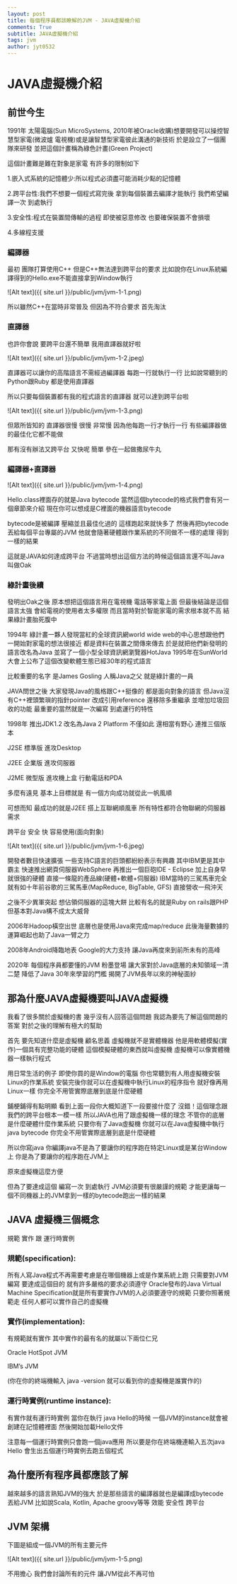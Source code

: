 ```yaml
---
layout: post
title: 每個程序員都該瞭解的JVM - JAVA虛擬機介紹
comments: True 
subtitle: JAVA虛擬機介紹
tags: jvm
author: jyt0532
---
```



# JAVA虛擬機介紹

## 前世今生

1991年 太陽電腦(Sun MicroSystems, 2010年被Oracle收購)想要開發可以操控智慧型家電(微波爐 電視機)或是讓智慧型家電彼此溝通的新技術 於是設立了一個團隊來研發 並把這個計畫稱為綠色計畫(Green Project)

這個計畫難是難在對象是家電 有許多的限制如下

1.嵌入式系統的記憶體少:所以程式必須盡可能消耗少點的記憶體

2.跨平台性:我們不想要一個程式寫完後 拿到每個裝置去編譯才能執行 我們希望編譯一次 到處執行

3.安全性:程式在裝置間傳輸的過程 即使被惡意修改 也要確保裝置不會損壞

4.多線程支援

### 編譯器

最初 團隊打算使用C++ 但是C++無法達到跨平台的要求 比如說你在Linux系統編譯得到的Hello.exe不能直接拿到Window執行

![Alt text]({{ site.url }}/public/jvm/jvm-1-1.png)

所以雖然C++在當時非常普及 但因為不符合要求 首先淘汰

### 直譯器

也許你會說 要跨平台還不簡單 我用直譯器就好啦

![Alt text]({{ site.url }}/public/jvm/jvm-1-2.jpeg)

直譯器可以讓你的高階語言不需經過編譯器 每跑一行就執行一行 比如說常聽到的Python跟Ruby 都是使用直譯器

所以只要每個裝置都有我的程式語言的直譯器 就可以達到跨平台啦

![Alt text]({{ site.url }}/public/jvm/jvm-1-3.png)

但眾所皆知的 直譯器很慢 很慢 非常慢 因為他每跑一行才執行一行 有些編譯器做的最佳化它都不能做

那有沒有辦法又跨平台 又快呢 簡單 參在一起做撒尿牛丸

### 編譯器+直譯器

![Alt text]({{ site.url }}/public/jvm/jvm-1-4.png)

Hello.class裡面存的就是Java bytecode 當然這個bytecode的格式我們會有另一個章節來介紹 現在你可以想成是C裡面的機器語言bytecode

bytecode是被編譯 壓縮並且最佳化過的 這樣跑起來就快多了 然後再把bytecode丟給每個平台專屬的JVM 他就會隨著硬體跟作業系統的不同做不一樣的處理 得到一樣的結果

這就是JAVA如何達成跨平台 不過當時想出這個方法的時候這個語言還不叫Java 叫做Oak

### 綠計畫後續

發明出Oak之後 原本想把這個語言用在電視機 電話等家電上面 但最後結論是這個語言太強 會給電視的使用者太多權限 而且當時對於智能家電的需求根本就不高 結果綠計畫胎死腹中

1994年 綠計畫一夥人發現當紅的全球資訊網world wide web的中心思想跟他們一開始對家電的想法很接近 都是資料在裝置之間傳來傳去 於是就把他們新發明的語言改名為Java 並寫了一個小型全球資訊網瀏覽器HotJava 1995年在SunWorld大會上公布了這個改變軟體生態已經30年的程式語言

比較重要的名字 是James Gosling 人稱Java之父 就是綠計畫的一員

JAVA問世之後 大家發現Java的風格跟C++挺像的 都是面向對象的語言 但Java沒有C++裡頭繁瑣的指針pointer 改成引用reference 還移除多重繼承 並增加垃圾回收的功能 最重要的當然就是一次編寫 到處運行的特性

1998年 推出JDK1.2 改名為Java 2 Platform 不僅如此 還相當有野心 連推三個版本

J2SE 標準版 進攻Desktop

J2EE 企業版 進攻伺服器

J2ME 微型版 進攻機上盒 行動電話和PDA

多麼有遠見 基本上目標就是 有一個方向成功就從此一帆風順 

可想而知 最成功的就是J2EE 搭上互聯網順風車 所有特性都符合物聯網的伺服器需求

跨平台 安全 快 容易使用(面向對象)

![Alt text]({{ site.url }}/public/jvm/jvm-1-6.jpeg)

開發者數目快速擴張 一些支持C語言的巨頭都紛紛表示有興趣 其中IBM更是其中霸主 快速推出網頁伺服器WebSphere 再推出一個巨砲IDE - Eclipse 加上自身早就很強的硬體 直接一條龍的產品線(硬體+軟體+伺服器) IBM當時的三駕馬車完全就有如十年前谷歌的三駕馬車(MapReduce, BigTable, GFS) 直接營收一飛沖天

之後不少異軍突起 想佔領伺服器的這塊大餅 比較有名的就是Ruby on rails跟PHP 但基本對Java構不成太大威脅

2006年Hadoop橫空出世 底層也是使用Java來完成map/reduce 此後海量數據的運算崛起也助了Java一臂之力

2008年Android降臨地表 Google的大力支持 讓Java再度來到前所未有的高峰

2020年 每個程序員都要懂的JVM 粉墨登場 讓大家對於Java底層的未知領域一清二楚 降低了Java 30年來學習的門檻 揭開了JVM長年以來的神秘面紗

## 那為什麼JAVA虛擬機要叫JAVA虛擬機

我看了很多關於虛擬機的書 幾乎沒有人回答這個問題 我認為要先了解這個問題的答案 對於之後的理解有極大的幫助

首先 要先知道什麼是虛擬機 顧名思義 虛擬機就不是實體機器 他是用軟體模擬(實作)一個具有完整功能的硬體 這個模擬硬體的東西就叫虛擬機 虛擬機可以像實體機器一樣執行程式

用日常生活的例子 即使你買的是Window的電腦 你也常聽到有人用虛擬機安裝Linux的作業系統 安裝完後你就可以在虛擬機中執行Linux的程序指令 就好像再用Linux一樣 你完全不用管實際底層到底是什麼硬體

鋪梗鋪得有點明顯 看到上面一段你大概知道下一段要接什麼了 沒錯！這個理念跟我們的跨平台根本一模一樣 所以JAVA也用了跟虛擬機一樣的理念 不管你的底層是什麼硬體什麼作業系統 只要你有了Java虛擬機 你就可以在Java虛擬機中執行java bytecode 你完全不用管實際底層到底是什麼硬體

所以你寫java 你編譯java不是為了要讓你的程序跑在特定Linux或是某台Window上 你是為了要讓你的程序跑在JVM上

原來虛擬機這麼方便 

但為了要達成這個 編寫一次 到處執行 JVM必須要有很嚴謹的規範 才能更讓每一個不同機器上的JVM拿到一樣的bytecode跑出一樣的結果

## JAVA 虛擬機三個概念

規範 實作 跟  運行時實例

### 規範(specification):

所有人寫Java程式不再需要考慮是在哪個機器上或是作業系統上跑 只需要對JVM編寫 要達成這個目的 就有許多嚴格的要求必須遵守 Oracle發布的Java Virtual Machine Specification就是所有要實作JVM的人必須要遵守的規範 只要你照著規範走 任何人都可以實作自己的虛擬機 

### 實作(implementation):

有規範就有實作 其中實作的最有名的就屬以下兩位仁兄

Oracle HotSpot JVM

IBM’s JVM

(你在你的終端機輸入 java -version 就可以看到你的虛擬機是誰實作的)

### 運行時實例(runtime instance):

有實作就有運行時實例 當你在執行 java Hello的時候 一個JVM的instance就會被創建在記憶體裡面 然後開始加載Hello文件

注意每一個運行時實例只會跑一個java應用 所以要是你在終端機連輸入五次java Hello 會生出五個運行時實例去跑五個程式


## 為什麼所有程序員都應該了解

越來越多的語言熟知JVM的強大 於是那些語言的編譯器就也是編譯成bytecode 丟給JVM 比如說Scala, Kotlin, Apache groovy等等
效能 安全性 跨平台


## JVM 架構

下圖是組成一個JVM的所有主要元件

![Alt text]({{ site.url }}/public/jvm/jvm-1-5.png)

不用擔心 我們會討論所有的元件 讓JVM從此不再可怕





